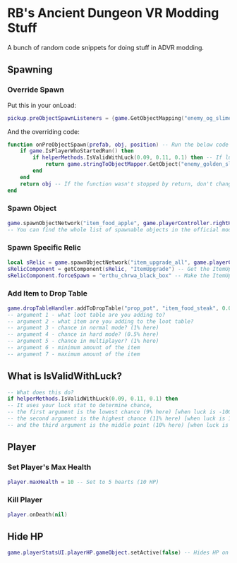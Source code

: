 # RB's Ancient Dungeon VR Modding Stuff
A bunch of random code snippets for doing stuff in ADVR modding.

## Spawning
### Override Spawn
Put this in your onLoad:
```lua
pickup.preObjectSpawnListeners = {game.GetObjectMapping("enemy_og_slime"), game.GetObjectMapping("enemy_id_slime"), game.GetObjectMapping("enemy_fg_slime_phase"), game.GetObjectMapping("enemy_lm_slime_bone")} -- Say which items to run code before they spawn
```
And the overriding code:
```lua
function onPreObjectSpawn(prefab, obj, position) -- Run the below code when the enemies spawn
	if game.IsPlayerWhoStartedRun() then
		if helperMethods.IsValidWithLuck(0.09, 0.11, 0.1) then -- If lucky, run below code
			return game.stringToObjectMapper.GetObject("enemy_golden_slime") -- Tell game to change enemy to a golden slime
		end
	end
	return obj -- If the function wasn't stopped by return, don't change the enemy
end
```

### Spawn Object
```lua
game.spawnObjectNetwork("item_food_apple", game.playerController.rightHand.transform.position) -- Spawns an apple on your right hand
-- You can find the whole list of spawnable objects in the official modding docs
```

### Spawn Specific Relic
```lua
local sRelic = game.spawnObjectNetwork("item_upgrade_all", game.playerController.rightHand.transform.position) -- Spawn the relic on your right hand
sRelicComponent = getComponent(sRelic, "ItemUpgrade") -- Get the ItemUpgrade component of the relic
sRelicComponent.forceSpawn = "erthu_chrwa_black_box" -- Make the ItemUpgrade force spawn Black Box
```

### Add Item to Drop Table
```lua
game.dropTableHandler.addToDropTable("prop_pot", "item_food_steak", 0.01, 0.005, 0.01, 1, 2) -- Adds Steak to the pot loot table
-- argument 1 - what loot table are you adding to?
-- argument 2 - what item are you adding to the loot table?
-- argument 3 - chance in normal mode? (1% here)
-- argument 4 - chance in hard mode? (0.5% here)
-- argument 5 - chance in multiplayer? (1% here)
-- argument 6 - minimum amount of the item
-- argument 7 - maximum amount of the item
```

## What is IsValidWithLuck?
```lua
-- What does this do?
if helperMethods.IsValidWithLuck(0.09, 0.11, 0.1) then
-- It uses your luck stat to determine chance,
-- the first argument is the lowest chance (9% here) [when luck is -100]
-- the second argument is the highest chance (11% here) [when luck is 100]
-- and the third argument is the middle point (10% here) [when luck is 0]
```

## Player
### Set Player's Max Health
```lua
player.maxHealth = 10 -- Set to 5 hearts (10 HP)
```

### Kill Player
```lua
player.onDeath(nil)
```

## Hide HP
```lua
game.playerStatsUI.playerHP.gameObject.setActive(false) -- Hides HP on hand
```
